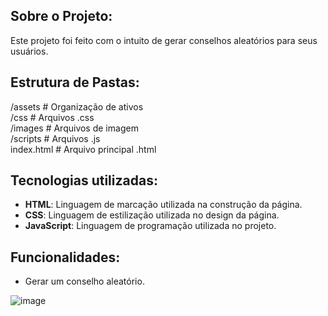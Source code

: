## Sobre o Projeto:
Este projeto foi feito com o intuito de gerar conselhos aleatórios para seus usuários.

## Estrutura de Pastas:
 /assets         # Organização de ativos <br/>
   /css          # Arquivos .css  <br/>
   /images       # Arquivos de imagem  <br/>
   /scripts      # Arquivos .js  <br/>
 index.html      # Arquivo principal .html  <br/>

## Tecnologias utilizadas:
- **HTML**: Linguagem de marcação utilizada na construção da página.
- **CSS**: Linguagem de estilização utilizada no design da página.
- **JavaScript**: Linguagem de programação utilizada no projeto.

## Funcionalidades:
- Gerar um conselho aleatório.

![image](https://github.com/user-attachments/assets/16ba80e7-4c87-4869-880b-4060c3f9814d)

